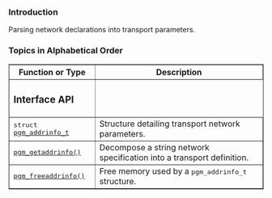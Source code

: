 ### Introduction ###
Parsing network declarations into transport parameters.

### Topics in Alphabetical Order ###

<table cellpadding='5' border='1' cellspacing='0'>
<tr>
<th>Function or Type</th>
<th>Description</th>
</tr>
<tr>
<td><h3>Interface API</h3></td>
</tr><tr>
<td><tt>struct <a href='OpenPgm5CReferencePgmAddrInfoT.md'>pgm_addrinfo_t</a></tt></td>
<td>Structure detailing transport network parameters.</td>
</tr><tr>
<td><tt><a href='OpenPgm5CReferencePgmGetAddrInfo.md'>pgm_getaddrinfo()</a></tt></td>
<td>Decompose a string network specification into a transport definition.</td>
</tr><tr>
<td><tt><a href='OpenPgm5CReferencePgmGetAddrInfo.md'>pgm_freeaddrinfo()</a></tt></td>
<td>Free memory used by a <tt>pgm_addrinfo_t</tt> structure.</td>
</tr>
</table>
